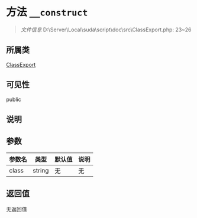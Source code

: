 # 方法 `__construct`

> *文件信息* D:\Server\Local\suda\script\doc\src\ClassExport.php: 23~26

## 所属类 

[ClassExport](../ClassExport.md)

## 可见性

 public 

## 说明



## 参数


| 参数名 | 类型 | 默认值 | 说明 |
|--------|-----|-------|-------|
| class |  string | 无 | 无 |



## 返回值

无返回值

